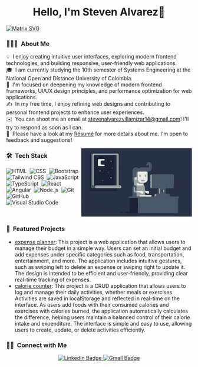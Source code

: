
<p>
  <h1 align="center"><b>Hello, I'm Steven Alvarez👋</b></h1>
</p>

[![Matrix SVG](https://raw.githubusercontent.com/rodrigograca31/rodrigograca31/master/matrix.svg)](https://www.youtube.com/watch?v=SDkAGkd4NLc)

<!-- ## 👋 &nbsp;Hey there! I'm Steven -->

### 👨🏻‍💻 &nbsp;About Me

💡 &nbsp;I enjoy creating intuitive user interfaces, exploring modern frontend technologies, and building responsive, user-friendly web applications.\
🎓 &nbsp;I am currently studying the 10th semester of Systems Engineering at the National Open and Distance University of Colombia.\
🌱 &nbsp;I'm focused on deepening my knowledge of modern frontend frameworks, UI/UX design principles, and performance optimization for web applications.\
✍️ &nbsp;In my free time, I enjoy refining web designs and contributing to personal frontend projects to enhance user experiences.\
✉️ &nbsp;You can shoot me an email at stevenalvarezvillamizar14@gmail.com! I'll try to respond as soon as I can.\
📄 &nbsp;Please have a look at my [Résumé](https://smallpdf.com/es/file#s=6cddd350-4091-4d98-ae3c-5b24c1e5cf28) for more details about me. I'm open to feedback and suggestions!

<img alt="Night Coding" src="https://raw.githubusercontent.com/AVS1508/AVS1508/master/assets/Night-Coding.gif" align="right"/>

### 🛠 &nbsp;Tech Stack

![HTML](https://img.shields.io/badge/-HTML-05122A?style=flat&logo=HTML5)&nbsp;
![CSS](https://img.shields.io/badge/-CSS-05122A?style=flat&logo=CSS3&logoColor=1572B6)&nbsp;
![Bootstrap](https://img.shields.io/badge/-Bootstrap-05122A?style=flat&logo=bootstrap&logoColor=563D7C)\
![Tailwind CSS](https://img.shields.io/badge/-Tailwind%20CSS-05122A?style=flat&logo=tailwind-css)&nbsp;
![JavaScript](https://img.shields.io/badge/-JavaScript-05122A?style=flat&logo=javascript)&nbsp;
![TypeScript](https://img.shields.io/badge/-TypeScript-05122A?style=flat&logo=typescript&logoColor=007ACC)&nbsp;
![React](https://img.shields.io/badge/-React-05122A?style=flat&logo=react)&nbsp;
![Angular](https://img.shields.io/badge/-Angular-05122A?style=flat&logo=angular&logoColor=DD0031)&nbsp;
![Node.js](https://img.shields.io/badge/-Node.js-05122A?style=flat&logo=node.js)&nbsp;
![Git](https://img.shields.io/badge/-Git-05122A?style=flat&logo=git)&nbsp;
![GitHub](https://img.shields.io/badge/-GitHub-05122A?style=flat&logo=github)&nbsp;
![Visual Studio Code](https://img.shields.io/badge/-Visual%20Studio%20Code-05122A?style=flat&logo=visual-studio-code&logoColor=007ACC)&nbsp;

<br>

### 💼 &nbsp;Featured Projects
- [expense planner](https://controldegastos-react-typescript.netlify.app/): This project is a web application that allows users to manage their budget in a simple way. Users can set an initial budget and add expenses under specific categories such as food, transportation, entertainment, and more. The application includes intuitive gestures, such as swiping left to delete an expense or swiping right to update it. The design is intended to be efficient and user-friendly, providing clear real-time tracking of expenses.
- [calorie counter](https://contadordecalorias-react-typescript.netlify.app/): This project is a CRUD application that allows users to log and manage their daily activities, whether meals or exercises. Activities are saved in localStorage and reflected in real-time on the interface. As users add foods with their consumed calories and exercises with calories burned, the application automatically calculates the difference, helping users maintain a balanced control of their calorie intake and expenditure. The interface is simple and easy to use, allowing users to create, update, or delete activities efficiently.


### 🤝🏻 &nbsp;Connect with Me

<p align="center">
<a href="linkedin.com/in/steven-alvarez-villamizar-984285161" target="_blank" rel="noopener noreferrer">
  <img src="https://img.shields.io/badge/-Steven%20Alvarez%20Villamizar-0077B5?style=flat&logo=Linkedin&logoColor=white" alt="LinkedIn Badge" />
</a>
<a href="mailto:stevenalvarezvillamizar14@gmail.com" target="_blank" rel="noopener noreferrer">
  <img src="https://img.shields.io/badge/-stevenalvarezvillamizar14@gmail.com-D14836?style=flat&logo=Gmail&logoColor=white" alt="Gmail Badge" />
</a>



